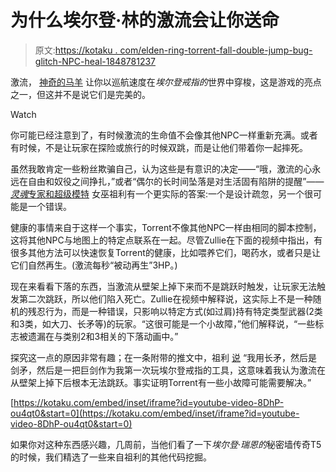 # 为什么埃尔登·林的激流会让你送命

> 原文:[https://kotaku . com/elden-ring-torrent-fall-double-jump-bug-glitch-NPC-heal-1848781237](https://kotaku.com/elden-ring-torrent-fall-double-jump-bug-glitch-npc-heal-1848781237)

激流， [神奇的马羊](https://kotaku.com/elden-ring-fromsoftware-horse-mount-torrent-souls-revie-1848652225) 让你以巡航速度在*埃尔登戒指的*世界中穿梭，这是游戏的亮点之一，但这并不是说它们是完美的。

Watch

你可能已经注意到了，有时候激流的生命值不会像其他NPC一样重新充满。或者有时候，不是让玩家在探险或旅行的时候双跳，而是让他们带着你一起摔死。

虽然我敢肯定一些粉丝欺骗自己，认为这些是有意识的决定——“哦，激流的心永远在自由和奴役之间挣扎，”或者“偶尔的长时间坠落是对生活固有陷阱的提醒”——[*灵魂*专家和超级模特](https://kotaku.com/bloodborne-first-person-mod-looks-very-impressive-1847491663) 女巫祖利有一个更实际的答案:一个是设计疏忽，另一个很可能是一个错误。

健康的事情来自于这样一个事实，Torrent不像其他NPC一样由相同的脚本控制，这将其他NPC与地图上的特定点联系在一起。尽管Zullie在下面的视频中指出，有很多其他方法可以快速恢复Torrent的健康，比如喂养它们，喝药水，或者只是让它们自然再生。(激流每秒“被动再生”3HP。)

现在来看看下落的东西，当激流从壁架上掉下来而不是跳跃时触发，让玩家无法触发第二次跳跃，所以他们陷入死亡。Zullie在视频中解释说，这实际上不是一种随机的残忍行为，而是一种错误，只影响以特定方式(如过肩)持有特定类型武器(2类和3类，如大刀、长矛等)的玩家。“这很可能是一个小故障，”他们解释说，“一些标志被遗漏在与类别2和3相关的下落动画中。”

探究这一点的原因非常有趣；在一条附带的推文中，祖利 [说](https://twitter.com/ZullieTheWitch/status/1513562591125196805) “我用长矛，然后是剑矛，然后是一把巨剑作为我第一次玩埃尔登戒指的工具，这意味着我认为激流在从壁架上掉下后根本无法跳跃。事实证明Torrent有一些小故障可能需要解决。”

 [https://kotaku.com/embed/inset/iframe?id=youtube-video-8DhP-ou4qt0&start=0](https://kotaku.com/embed/inset/iframe?id=youtube-video-8DhP-ou4qt0&start=0) 

如果你对这种东西感兴趣，几周前，当他们看了一下*埃尔登·瑞恩的*秘密墙传奇T5的时候，我们精选了一些来自祖利的其他代码挖掘。
